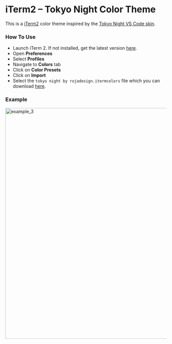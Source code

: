# iTerm2 – Tokyo Night Color Theme
This is a [iTerm2](https://iterm2.com/) color theme inspired by the [Tokyo Night VS Code skin](https://github.com/enkia/tokyo-night-vscode-theme).

### How To Use
- Launch iTerm 2. If not installed, get the latest version [here](https://iterm2.com/).
- Open **Preferences**
- Select **Profiles**
- Navigate to **Colors** tab
- Click on **Color Presets**
- Click on **Import**
- Select the `tokyo night by rojadesign.itermcolors` file which you can download [here](https://github.com/rojadesign/iTerm2-Tokyo-Night-Color-Theme-by-rojadesign/blob/main/tokyo%20night%20by%20rojadesign.itermcolors).


### Example
<img width="720" alt="example_3" src="https://user-images.githubusercontent.com/35687281/156732435-a91bdbe3-9317-4466-9a0b-bc7e3a9c6460.png">
